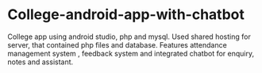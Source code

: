 # College-android-app-with-chatbot

College app using android studio, php and mysql.
Used shared hosting for server, that contained php files and database.
Features attendance management system , feedback system and integrated chatbot for enquiry, notes and assistant.
